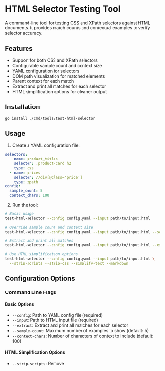 # HTML Selector Testing Tool

A command-line tool for testing CSS and XPath selectors against HTML documents. It provides match counts and contextual examples to verify selector accuracy.

## Features

- Support for both CSS and XPath selectors
- Configurable sample count and context size
- YAML configuration for selectors
- DOM path visualization for matched elements
- Parent context for each match
- Extract and print all matches for each selector
- HTML simplification options for cleaner output

## Installation

```bash
go install ./cmd/tools/test-html-selector
```

## Usage

1. Create a YAML configuration file:

```yaml
selectors:
  - name: product_titles
    selector: .product-card h2
    type: css
  - name: prices
    selector: //div[@class='price']
    type: xpath
config:
  sample_count: 5
  context_chars: 100
```

2. Run the tool:

```bash
# Basic usage
test-html-selector --config config.yaml --input path/to/input.html

# Override sample count and context size
test-html-selector --config config.yaml --input path/to/input.html --sample-count 10 --context-chars 200

# Extract and print all matches
test-html-selector --config config.yaml --input path/to/input.html --extract

# Use HTML simplification options
test-html-selector --config config.yaml --input path/to/input.html \
  --strip-scripts --strip-css --simplify-text --markdown
```

## Configuration Options

### Command Line Flags

#### Basic Options
- `--config`: Path to YAML config file (required)
- `--input`: Path to HTML input file (required)
- `--extract`: Extract and print all matches for each selector
- `--sample-count`: Maximum number of examples to show (default: 5)
- `--context-chars`: Number of characters of context to include (default: 100)

#### HTML Simplification Options
- `--strip-scripts`: Remove <script> tags (default: true)
- `--strip-css`: Remove <style> tags and style attributes (default: true)
- `--shorten-text`: Shorten <span> and <p> elements longer than 200 characters (default: true)
- `--compact-svg`: Simplify SVG elements in output (default: true)
- `--strip-svg`: Remove all SVG elements (default: true)
- `--simplify-text`: Collapse nodes with only text/br children into a single text field (default: true)
- `--markdown`: Convert text with important elements to markdown format (default: true)
- `--max-list-items`: Maximum number of items to show in lists and select boxes (default: 4, 0 for unlimited)
- `--max-table-rows`: Maximum number of rows to show in tables (default: 4, 0 for unlimited)

### YAML Configuration

- `selectors`: List of selectors to test
  - `name`: Friendly name for the selector
  - `selector`: CSS or XPath selector string
  - `type`: Either "css" or "xpath"
- `config`:
  - `sample_count`: Maximum number of examples to show (can be overridden by --sample-count)
  - `context_chars`: Number of characters of context to include (can be overridden by --context-chars)

## Example Output

```yaml
- name: product_titles
  selector: .product-card h2
  count: 3
  samples:
    - html:
        - tag: h2
          text: "Awesome Product 1"
      context:
        - tag: div.info
          children:
            - tag: h2
              text: "Awesome Product 1"
            - tag: div.price
              text: "$19.99"
      path: "html > body > div > div > div > h2"
    # ... more samples ...
```

The output shows the full HTML structure in a simplified YAML format. Both `html` and `context` fields contain arrays of documents, allowing for multiple elements to be represented in their full structure. When using `--markdown` or `--simplify-text`, the output will be converted to the appropriate format while preserving important elements.